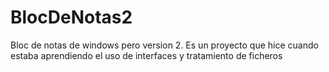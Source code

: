 # BlocDeNotas2

Bloc de notas de windows pero version 2.
Es un proyecto que hice cuando estaba aprendiendo el uso de interfaces y tratamiento de ficheros

